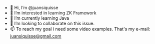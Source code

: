 - 👋 Hi, I’m @juansiquisse
- 👀 I’m interested in learning ZK Framework
- 🌱 I’m currently learning Java
- 💞️ I’m looking to collaborate on this issue.
- 📫 To reach my goal i need some video examples.
That's my e-mail: juansiquisse@gmail.com

<!---
juansiquisse/juansiquisse is a ✨ special ✨ repository because its `README.md` (this file) appears on your GitHub profile.
You can click the Preview link to take a look at your changes.
--->
